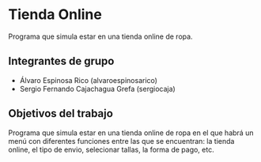 # Tienda Online

Programa que simula estar en una tienda online de ropa.

## Integrantes de grupo
- Álvaro Espinosa Rico (alvaroespinosarico)
- Sergio Fernando Cajachagua Grefa (sergiocaja)

## Objetivos del trabajo

Programa que simula estar en una tienda online de ropa en el que habrá un menú con diferentes funciones entre las que se encuentran: la tienda online, el tipo de envio, selecionar tallas, la forma de pago, etc.
